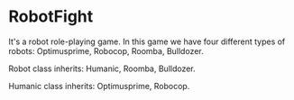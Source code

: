 # RobotFight

It's a robot role-playing game. In this game we have four different types of robots:
 Optimusprime, Robocop, Roomba, Bulldozer. 


Robot class inherits: Humanic, Roomba, Bulldozer.

Humanic class inherits: Optimusprime, Robocop.
